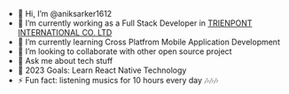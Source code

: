 - 👋 Hi, I’m @aniksarker1612
- 🔭 I’m currently working as a Full Stack Developer in [TRIENPONT INTERNATIONAL CO. LTD
](https://www.trienpont.com/)
- 🌱 I’m currently learning Cross Platfrom Mobile Application Development
- 👯 I’m looking to collaborate with other open source project
- 💬 Ask me about tech stuff
- 🥅 2023 Goals: Learn React Native Technology
- ⚡ Fun fact: listening musics for 10 hours every day 🎶🎶🎶
